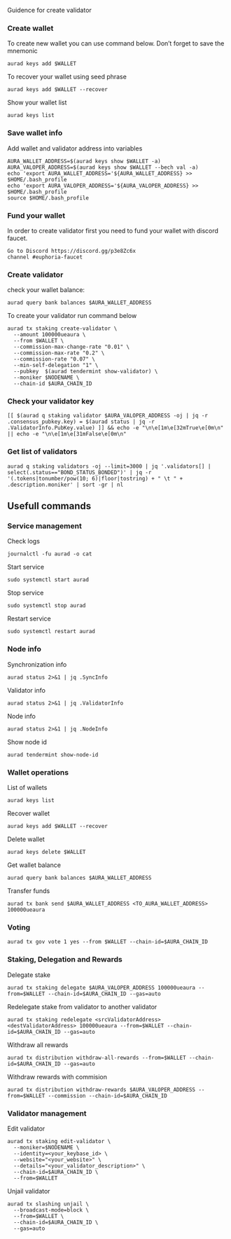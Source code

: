 Guidence for create validator

### Create wallet
To create new wallet you can use command below. Don’t forget to save the mnemonic
```
aurad keys add $WALLET
```

To recover your wallet using seed phrase
```
aurad keys add $WALLET --recover
```

Show your wallet list
```
aurad keys list
```

### Save wallet info
Add wallet and validator address into variables 
```
AURA_WALLET_ADDRESS=$(aurad keys show $WALLET -a)
AURA_VALOPER_ADDRESS=$(aurad keys show $WALLET --bech val -a)
echo 'export AURA_WALLET_ADDRESS='${AURA_WALLET_ADDRESS} >> $HOME/.bash_profile
echo 'export AURA_VALOPER_ADDRESS='${AURA_VALOPER_ADDRESS} >> $HOME/.bash_profile
source $HOME/.bash_profile
```

### Fund your wallet
In order to create validator first you need to fund your wallet with discord faucet.
```
Go to Discord https://discord.gg/p3e8Zc6x
channel #euphoria-faucet
```

### Create validator

check your wallet balance:
```
aurad query bank balances $AURA_WALLET_ADDRESS
```
To create your validator run command below
```
aurad tx staking create-validator \
  --amount 100000ueaura \
  --from $WALLET \
  --commission-max-change-rate "0.01" \
  --commission-max-rate "0.2" \
  --commission-rate "0.07" \
  --min-self-delegation "1" \
  --pubkey  $(aurad tendermint show-validator) \
  --moniker $NODENAME \
  --chain-id $AURA_CHAIN_ID
```

### Check your validator key
```
[[ $(aurad q staking validator $AURA_VALOPER_ADDRESS -oj | jq -r .consensus_pubkey.key) = $(aurad status | jq -r .ValidatorInfo.PubKey.value) ]] && echo -e "\n\e[1m\e[32mTrue\e[0m\n" || echo -e "\n\e[1m\e[31mFalse\e[0m\n"
```

### Get list of validators
```
aurad q staking validators -oj --limit=3000 | jq '.validators[] | select(.status=="BOND_STATUS_BONDED")' | jq -r '(.tokens|tonumber/pow(10; 6)|floor|tostring) + " \t " + .description.moniker' | sort -gr | nl
```

## Usefull commands
### Service management
Check logs
```
journalctl -fu aurad -o cat
```

Start service
```
sudo systemctl start aurad
```

Stop service
```
sudo systemctl stop aurad
```

Restart service
```
sudo systemctl restart aurad
```

### Node info
Synchronization info
```
aurad status 2>&1 | jq .SyncInfo
```

Validator info
```
aurad status 2>&1 | jq .ValidatorInfo
```

Node info
```
aurad status 2>&1 | jq .NodeInfo
```

Show node id
```
aurad tendermint show-node-id
```

### Wallet operations
List of wallets
```
aurad keys list
```

Recover wallet
```
aurad keys add $WALLET --recover
```

Delete wallet
```
aurad keys delete $WALLET
```

Get wallet balance
```
aurad query bank balances $AURA_WALLET_ADDRESS
```

Transfer funds
```
aurad tx bank send $AURA_WALLET_ADDRESS <TO_AURA_WALLET_ADDRESS> 100000ueaura
```

### Voting
```
aurad tx gov vote 1 yes --from $WALLET --chain-id=$AURA_CHAIN_ID
```

### Staking, Delegation and Rewards
Delegate stake
```
aurad tx staking delegate $AURA_VALOPER_ADDRESS 100000ueaura --from=$WALLET --chain-id=$AURA_CHAIN_ID --gas=auto
```

Redelegate stake from validator to another validator
```
aurad tx staking redelegate <srcValidatorAddress> <destValidatorAddress> 100000ueaura --from=$WALLET --chain-id=$AURA_CHAIN_ID --gas=auto
```

Withdraw all rewards
```
aurad tx distribution withdraw-all-rewards --from=$WALLET --chain-id=$AURA_CHAIN_ID --gas=auto
```

Withdraw rewards with commision
```
aurad tx distribution withdraw-rewards $AURA_VALOPER_ADDRESS --from=$WALLET --commission --chain-id=$AURA_CHAIN_ID
```

### Validator management
Edit validator
```
aurad tx staking edit-validator \
  --moniker=$NODENAME \
  --identity=<your_keybase_id> \
  --website="<your_website>" \
  --details="<your_validator_description>" \
  --chain-id=$AURA_CHAIN_ID \
  --from=$WALLET
```

Unjail validator
```
aurad tx slashing unjail \
  --broadcast-mode=block \
  --from=$WALLET \
  --chain-id=$AURA_CHAIN_ID \
  --gas=auto
```
